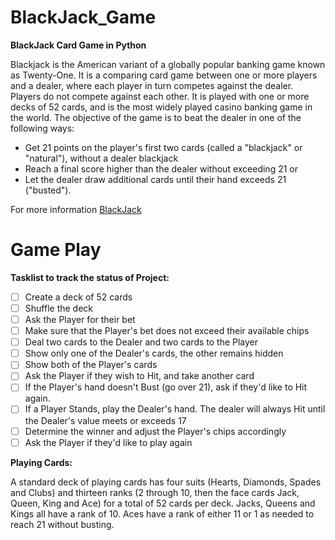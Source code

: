 # BlackJack_Game
**BlackJack Card Game in Python**

Blackjack is the American variant of a globally popular banking game known as Twenty-One. It is a comparing card game between one or more players and a dealer, where each player in turn competes against the dealer. Players do not compete against each other. It is played with one or more decks of 52 cards, and is the most widely played casino banking game in the world. The objective of the game is to beat the dealer in one of the following ways:

- Get 21 points on the player's first two cards (called a "blackjack" or "natural"), without a dealer blackjack 
- Reach a final score higher than the dealer without exceeding 21 or
- Let the dealer draw additional cards until their hand exceeds 21 ("busted").

For more information [BlackJack](https://en.wikipedia.org/wiki/Blackjack)

# Game Play
**Tasklist to track the status of Project:**
- [ ] Create a deck of 52 cards
- [ ] Shuffle the deck
- [ ] Ask the Player for their bet
- [ ] Make sure that the Player's bet does not exceed their available chips
- [ ] Deal two cards to the Dealer and two cards to the Player
- [ ] Show only one of the Dealer's cards, the other remains hidden
- [ ] Show both of the Player's cards
- [ ] Ask the Player if they wish to Hit, and take another card
- [ ] If the Player's hand doesn't Bust (go over 21), ask if they'd like to Hit again.
- [ ] If a Player Stands, play the Dealer's hand. The dealer will always Hit until the Dealer's value meets or exceeds 17
- [ ] Determine the winner and adjust the Player's chips accordingly
- [ ] Ask the Player if they'd like to play again

**Playing Cards:**

A standard deck of playing cards has four suits (Hearts, Diamonds, Spades and Clubs) and thirteen ranks (2 through 10, then the face cards Jack, Queen, King and Ace) for a total of 52 cards per deck. Jacks, Queens and Kings all have a rank of 10. Aces have a rank of either 11 or 1 as needed to reach 21 without busting.
